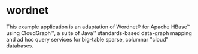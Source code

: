 wordnet
=======

This example application is an adaptation of Wordnet® for Apache HBase™ using CloudGraph™, a suite of Java™ standards-based data-graph mapping and ad hoc query services for big-table sparse, columnar "cloud" databases. 
